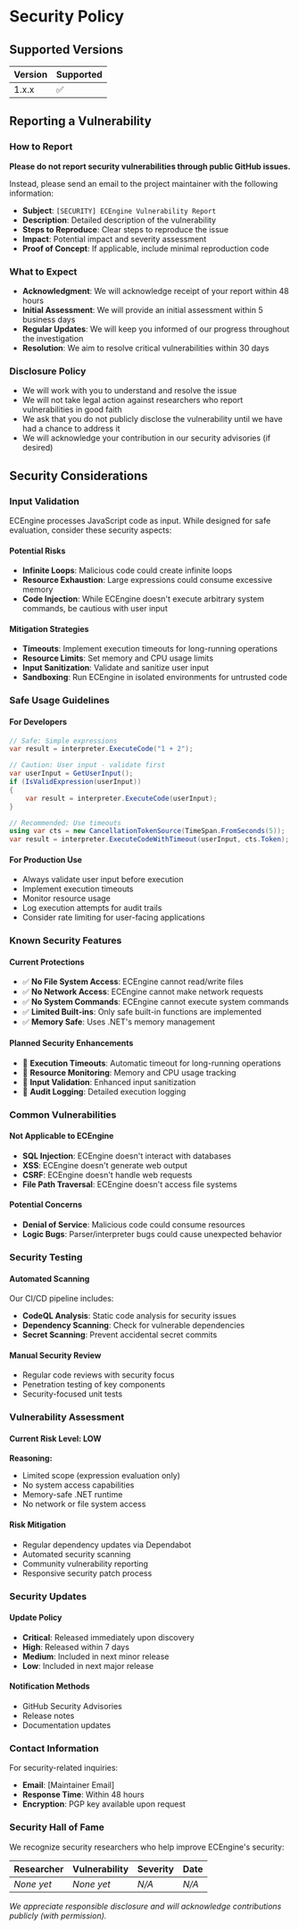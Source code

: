# Security Policy

## Supported Versions

| Version | Supported          |
| ------- | ------------------ |
| 1.x.x   | :white_check_mark: |

## Reporting a Vulnerability

### How to Report

**Please do not report security vulnerabilities through public GitHub issues.**

Instead, please send an email to the project maintainer with the following information:

- **Subject**: `[SECURITY] ECEngine Vulnerability Report`
- **Description**: Detailed description of the vulnerability
- **Steps to Reproduce**: Clear steps to reproduce the issue
- **Impact**: Potential impact and severity assessment
- **Proof of Concept**: If applicable, include minimal reproduction code

### What to Expect

- **Acknowledgment**: We will acknowledge receipt of your report within 48 hours
- **Initial Assessment**: We will provide an initial assessment within 5 business days
- **Regular Updates**: We will keep you informed of our progress throughout the investigation
- **Resolution**: We aim to resolve critical vulnerabilities within 30 days

### Disclosure Policy

- We will work with you to understand and resolve the issue
- We will not take legal action against researchers who report vulnerabilities in good faith
- We ask that you do not publicly disclose the vulnerability until we have had a chance to address it
- We will acknowledge your contribution in our security advisories (if desired)

## Security Considerations

### Input Validation

ECEngine processes JavaScript code as input. While designed for safe evaluation, consider these security aspects:

#### Potential Risks
- **Infinite Loops**: Malicious code could create infinite loops
- **Resource Exhaustion**: Large expressions could consume excessive memory
- **Code Injection**: While ECEngine doesn't execute arbitrary system commands, be cautious with user input

#### Mitigation Strategies
- **Timeouts**: Implement execution timeouts for long-running operations
- **Resource Limits**: Set memory and CPU usage limits
- **Input Sanitization**: Validate and sanitize user input
- **Sandboxing**: Run ECEngine in isolated environments for untrusted code

### Safe Usage Guidelines

#### For Developers
```csharp
// Safe: Simple expressions
var result = interpreter.ExecuteCode("1 + 2");

// Caution: User input - validate first
var userInput = GetUserInput();
if (IsValidExpression(userInput))
{
    var result = interpreter.ExecuteCode(userInput);
}

// Recommended: Use timeouts
using var cts = new CancellationTokenSource(TimeSpan.FromSeconds(5));
var result = interpreter.ExecuteCodeWithTimeout(userInput, cts.Token);
```

#### For Production Use
- Always validate user input before execution
- Implement execution timeouts
- Monitor resource usage
- Log execution attempts for audit trails
- Consider rate limiting for user-facing applications

### Known Security Features

#### Current Protections
- ✅ **No File System Access**: ECEngine cannot read/write files
- ✅ **No Network Access**: ECEngine cannot make network requests  
- ✅ **No System Commands**: ECEngine cannot execute system commands
- ✅ **Limited Built-ins**: Only safe built-in functions are implemented
- ✅ **Memory Safe**: Uses .NET's memory management

#### Planned Security Enhancements
- 🔄 **Execution Timeouts**: Automatic timeout for long-running operations
- 🔄 **Resource Monitoring**: Memory and CPU usage tracking
- 🔄 **Input Validation**: Enhanced input sanitization
- 🔄 **Audit Logging**: Detailed execution logging

### Common Vulnerabilities

#### Not Applicable to ECEngine
- **SQL Injection**: ECEngine doesn't interact with databases
- **XSS**: ECEngine doesn't generate web output
- **CSRF**: ECEngine doesn't handle web requests
- **File Path Traversal**: ECEngine doesn't access file systems

#### Potential Concerns
- **Denial of Service**: Malicious code could consume resources
- **Logic Bugs**: Parser/interpreter bugs could cause unexpected behavior

### Security Testing

#### Automated Scanning
Our CI/CD pipeline includes:
- **CodeQL Analysis**: Static code analysis for security issues
- **Dependency Scanning**: Check for vulnerable dependencies
- **Secret Scanning**: Prevent accidental secret commits

#### Manual Security Review
- Regular code reviews with security focus
- Penetration testing of key components
- Security-focused unit tests

### Vulnerability Assessment

#### Current Risk Level: **LOW**

**Reasoning:**
- Limited scope (expression evaluation only)
- No system access capabilities
- Memory-safe .NET runtime
- No network or file system access

#### Risk Mitigation
- Regular dependency updates via Dependabot
- Automated security scanning
- Community vulnerability reporting
- Responsive security patch process

### Security Updates

#### Update Policy
- **Critical**: Released immediately upon discovery
- **High**: Released within 7 days
- **Medium**: Included in next minor release
- **Low**: Included in next major release

#### Notification Methods
- GitHub Security Advisories
- Release notes
- Documentation updates

### Contact Information

For security-related inquiries:
- **Email**: [Maintainer Email]
- **Response Time**: Within 48 hours
- **Encryption**: PGP key available upon request

### Security Hall of Fame

We recognize security researchers who help improve ECEngine's security:

| Researcher | Vulnerability | Severity | Date |
|------------|---------------|----------|------|
| *None yet* | *None yet*    | *N/A*    | *N/A*|

*We appreciate responsible disclosure and will acknowledge contributions publicly (with permission).*
